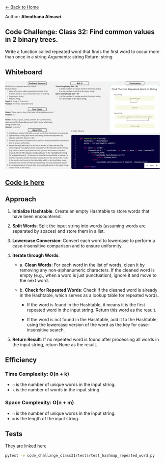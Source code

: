 [&leftarrow; Back to Home](../README.md)

Author: **Almothana Almasri**

## Code Challenge: Class 32: Find common values in 2 binary trees.

Write a function called repeated word that finds the first word to occur more than once in a string
Arguments: string
Return: string

## Whiteboard

![whiteboardd](../assets/CC_31.png)

## [Code is here](hashmap_repeated_word/hashmap_repeated_word.py)

## Approach

1. **Initialize Hashtable**: Create an empty Hashtable to store words that have been encountered.

2. **Split Words**: Split the input string into words (assuming words are separated by spaces) and store them in a list.

3. **Lowercase Conversion**: Convert each word to lowercase to perform a case-insensitive comparison and to ensure uniformity.

4. **Iterate through Words**:
    - a. **Clean Words**: For each word in the list of words, clean it by removing any non-alphanumeric characters. If the cleaned word is empty (e.g., when a word is just punctuation), ignore it and move to the next word.

    - b. **Check for Repeated Words**: Check if the cleaned word is already in the Hashtable, which serves as a lookup table for repeated words.
        - If the word is found in the Hashtable, it means it is the first repeated word in the input string. Return this word as the result.

        - If the word is not found in the Hashtable, add it to the Hashtable, using the lowercase version of the word as the key for case-insensitive search.

5. **Return Result**: If no repeated word is found after processing all words in the input string, return None as the result.

## Efficiency

### Time Complexity: O(n + k)

- `n` is the number of unique words in the input string.
- `k` is the number of words in the input string.

### Space Complexity: O(n + m)

- `n` is the number of unique words in the input string.
- `m` is the length of the input string.

## Tests

[They are linked here](tests/test_hashmap_repeated_word.py)

```bash
pytest -v code_challange_class31/tests/test_hashmap_repeated_word.py
```